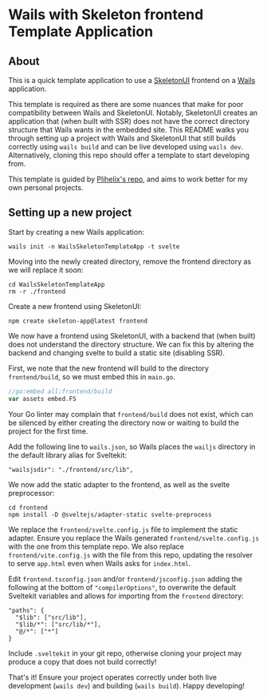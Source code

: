 # Wails with Skeleton frontend Template Application

## About

This is a quick template application to use a [SkeletonUI](https://www.skeleton.dev/) frontend on a [Wails](https://wails.io/) application. 

This template is required as there are some nuances that make for poor compatibility between Wails and SkeletonUI. Notably, SkeletonUI creates an application that (when built with SSR) does not have the correct directory structure that Wails wants in the embedded site. This README walks you through setting up a project with Wails and SkeletonUI that still builds correctly using `wails build` and can be live developed using `wails dev`. Alternatively, cloning this repo should offer a template to start developing from.

This template is guided by [Plihelix's repo](https://github.com/plihelix/wails-template-sveltekit), and aims to work better for my own personal projects.

## Setting up a new project

Start by creating a new Wails application:

`wails init -n WailsSkeletonTemplateApp -t svelte`

Moving into the  newly created directory, remove the frontend directory as we will replace it soon:

```
cd WailsSkeletonTemplateApp
rm -r ./frontend
```

Create a new frontend using SkeletonUI:

`npm create skeleton-app@latest frontend`

We now have a frontend using SkeletonUI, with a backend that (when built) does not understand the directory structure. We can fix this by altering the backend and changing svelte to build a static site (disabling SSR). 

First, we note that the new frontend will build to the directory `frontend/build`, so we must embed this in `main.go`.

```go
//go:embed all:frontend/build
var assets embed.FS
```

Your Go linter may complain that `frontend/build` does not exist, which can be silenced by either creating the directory now or waiting to build the project for the first time.

Add the following line to `wails.json`, so Wails places the `wailjs` directory in the default library alias for Sveltekit:

`"wailsjsdir": "./frontend/src/lib",`

We now add the static adapter to the frontend, as well as the svelte preprocessor:

```
cd frontend
npm install -D @sveltejs/adapter-static svelte-preprocess
```

We replace the `frontend/svelte.config.js` file to implement the static adapter. Ensure you replace the Wails generated `frontend/svelte.config.js` with the one from this template repo. We also replace `frontend/vite.config.js` with the file from this repo, updating the resolver to serve `app.html` even when Wails asks for `index.html`.

Edit `frontend.tsconfig.json` and/or `frontend/jsconfig.json` adding the following at the bottom of `"compilerOptions"`, to overwrite the default Sveltekit variables and allows for importing from the `frontend` directory:

```
"paths": {
  "$lib": ["src/lib"],
  "$lib/*": ["src/lib/*"],
  "@/*": ["*"]
}
```

Include `.sveltekit` in your git repo, otherwise cloning your project may produce a copy that does not build correctly!

That's it! Ensure your project operates correctly under both live development (`wails dev`) and building (`wails build`). Happy developing!